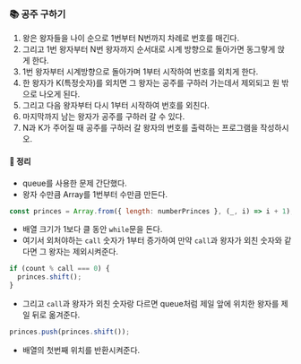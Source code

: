 ### 📚 공주 구하기
1. 왕은 왕자들을 나이 순으로 1번부터 N번까지 차례로 번호를 매긴다.
2. 그리고 1번 왕자부터 N번 왕자까지 순서대로 시계 방향으로 돌아가면 동그랗게 앉게 한다.
3. 1번 왕자부터 시계방향으로 돌아가며 1부터 시작하여 번호를 외치게 한다.
4. 한 왕자가 K(특정숫자)를 외치면 그 왕자는 공주를 구하러 가는데서 제외되고 원 밖으로 나오게 된다.
5. 그리고 다음 왕자부터 다시 1부터 시작하여 번호를 외친다.
6. 마지막까지 남는 왕자가 공주를 구하러 갈 수 있다.
7. N과 K가 주어질 때 공주를 구하러 갈 왕자의 번호를 출력하는 프로그램을 작성하시오.

#### 🎯 정리
- queue를 사용한 문제 간단했다.
- 왕자 수만큼 Array를 1번부터 수만큼 만든다.

```js
const princes = Array.from({ length: numberPrinces }, (_, i) => i + 1);
```

- 배열 크기가 1보다 클 동안 `while`문을 돈다.
- 여기서 외처야하는 `call` 숫자가 1부터 증가하여 만약 `call`과 왕자가 외친 숫자와 같다면 그 왕자는 제외시켜준다.

```js
if (count % call === 0) {
  princes.shift();
} 
```

- 그리고 `call`과 왕자가 외친 숫자랑 다르면 queue처럼 제일 앞에 위치한 왕자를 제일 뒤로 옮겨준다.

```js
princes.push(princes.shift());
```

- 배열의 첫번째 위치를 반환시켜준다.